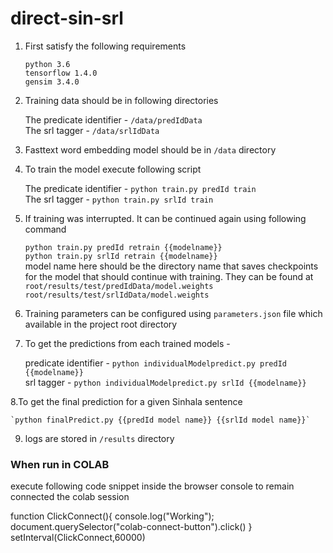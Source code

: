 # direct-sin-srl

1. First satisfy the following requirements
    
    `python 3.6`  
    `tensorflow 1.4.0`  
    `gensim 3.4.0`  
    
2. Training data should be in following directories

    The predicate identifier - `/data/predIdData`  
    The srl tagger - `/data/srlIdData`

3. Fasttext word embedding model should be in `/data` directory

4. To train the model execute following script

    The predicate identifier - `python train.py predId train`  
    The srl tagger - `python train.py srlId train`

5. If training was interrupted. It can be continued again using following command
    
    `python train.py predId retrain {{modelname}}`  
    `python train.py srlId retrain {{modelname}}`  
    model name here should be the directory name that saves checkpoints for the model that should continue with training. They can be found at 
    `root/results/test/predIdData/model.weights`  
    `root/results/test/srlIdData/model.weights`  
    
6. Training parameters can be configured using `parameters.json` file which available in the project root directory
    
7. To get the predictions from each trained models -

    predicate identifier - `python individualModelpredict.py predId {{modelname}}`  
    srl tagger - `python individualModelpredict.py srlId {{modelname}}`  
               
8.To get the final prediction for a given Sinhala sentence 
    
    `python finalPredict.py {{predId model name}} {{srlId model name}}`  

9. logs are stored in `/results` directory


### When run in COLAB
execute following code snippet inside the browser console to remain connected the colab session

function ClickConnect(){
    console.log("Working"); 
    document.querySelector("colab-connect-button").click() 
}
setInterval(ClickConnect,60000)
